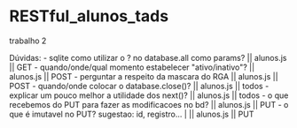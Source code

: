 # RESTful_alunos_tads
trabalho 2

Dúvidas:
    - sqlite como utilizar o ? no database.all como params?         || alunos.js || GET
    - quando/onde/qual momento estabelecer "ativo/inativo"?         || alunos.js || POST
    - perguntar a respeito da mascara do RGA                        || alunos.js || POST
    - quando/onde colocar o database.close()?                       || alunos.js || todos
    - explicar um pouco  melhor a utilidade dos next()?             || alunos.js || todos
    - o que recebemos do  PUT para fazer as modificacoes no bd?     || alunos.js || PUT
    - o que é imutavel no PUT? sugestao: id, registro... |          || alunos.js || PUT